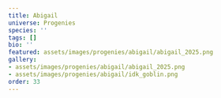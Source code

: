 ```yaml
---
title: Abigail
universe: Progenies
species: ''
tags: []
bio: ''
featured: assets/images/progenies/abigail/abigail_2025.png
gallery:
- assets/images/progenies/abigail/abigail_2025.png
- assets/images/progenies/abigail/idk_goblin.png
order: 33
---
```

